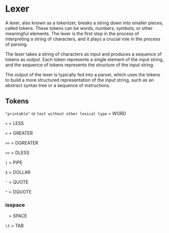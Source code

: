 # Lexer

A lexer, also known as a tokenizer, breaks a string down into smaller pieces, called tokens. These tokens can be words, numbers, symbols, or other meaningful elements. The lexer is the first step in the process of interpreting a string of characters, and it plays a crucial role in the process of parsing.

The lexer takes a string of characters as input and produces a sequence of tokens as output. Each token represents a single element of the input string, and the sequence of tokens represents the structure of the input string.

The output of the lexer is typically fed into a parser, which uses the tokens to build a more structured representation of the input string, such as an abstract syntax tree or a sequence of instructions.

## Tokens
`"printable"` or `text without other lexical type` = WORD

`<` = LESS

`>` = GREATER

`>>` = DGREATER

`<<` = DLESS

`|` = PIPE

`$` = DOLLAR

`'` = QUOTE

`"` = DQUOTE

### isspace

` ` = SPACE

`\t` = TAB

